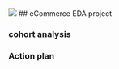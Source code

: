 <img src ="https://img.shields.io/badge/-EDA-informational">
## eCommerce EDA project

### cohort analysis

### Action plan
